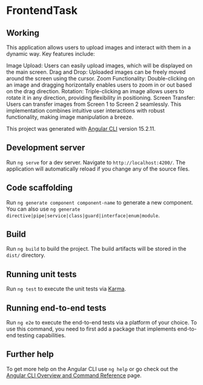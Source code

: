 # FrontendTask

## Working
This application allows users to upload images and interact with them in a dynamic way. Key features include:

Image Upload: Users can easily upload images, which will be displayed on the main screen.
Drag and Drop: Uploaded images can be freely moved around the screen using the cursor.
Zoom Functionality: Double-clicking on an image and dragging horizontally enables users to zoom in or out based on the drag direction.
Rotation: Triple-clicking an image allows users to rotate it in any direction, providing flexibility in positioning.
Screen Transfer: Users can transfer images from Screen 1 to Screen 2 seamlessly.
This implementation combines intuitive user interactions with robust functionality, making image manipulation a breeze.

This project was generated with [Angular CLI](https://github.com/angular/angular-cli) version 15.2.11.

## Development server

Run `ng serve` for a dev server. Navigate to `http://localhost:4200/`. The application will automatically reload if you change any of the source files.

## Code scaffolding

Run `ng generate component component-name` to generate a new component. You can also use `ng generate directive|pipe|service|class|guard|interface|enum|module`.

## Build

Run `ng build` to build the project. The build artifacts will be stored in the `dist/` directory.

## Running unit tests

Run `ng test` to execute the unit tests via [Karma](https://karma-runner.github.io).

## Running end-to-end tests

Run `ng e2e` to execute the end-to-end tests via a platform of your choice. To use this command, you need to first add a package that implements end-to-end testing capabilities.

## Further help

To get more help on the Angular CLI use `ng help` or go check out the [Angular CLI Overview and Command Reference](https://angular.io/cli) page.
